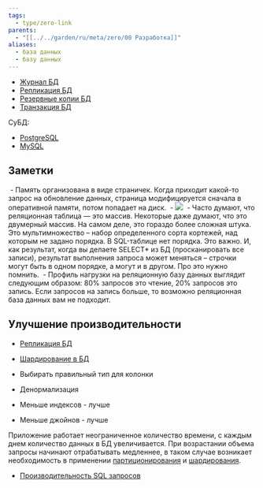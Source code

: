 ```yaml
---
tags:
  - type/zero-link
parents:
  - "[[../../garden/ru/meta/zero/00 Разработка]]"
aliases:
  - база данных
  - базу данных
---
```

- [Журнал БД](Журнал%20БД.md)
- [Репликация БД](Репликация%20БД.md)
- [Резервные копии БД](Резервные%20копии%20БД.md)
- [Транзакция БД](Транзакция%20БД.md)

СуБД:
- [PostgreSQL](00%20PostgreSQL.md)
- [MySQL](00%20MySQL.md)

## Заметки

 - Память организована в виде страничек. Когда приходит какой-то запрос на обновление данных, страница модифицируется сначала в оперативной памяти, потом попадает на диск.
	 - ![](Pasted%20image%2020240531082744.png)
 - Часто думают, что реляционная таблица — это массив. Некоторые даже думают, что это двумерный массив. На самом деле, это гораздо более сложная штука. Это мультимножество – набор определенного сорта кортежей, над которым не задано порядка. В SQL-таблице нет порядка. Это важно. И, как результат, когда вы делаете SELECT* из БД (просканировать все записи), результат выполнения запроса может меняться – строчки могут быть в одном порядке, а могут и в другом. Про это нужно помнить.
 - Профиль нагрузки на реляционную базу данных выглядит следующим образом: 80% запросов это чтение, 20% запросов это запись. Если запросов на запись больше, то возможно реляционная база данных вам не подходит.
## Улучшение производительности
- [Репликация БД](Репликация%20БД.md)
- [Шардирование в БД](Шардирование%20в%20БД.md)

- Выбирать правильный тип для колонки
- Денормализация
- Меньше индексов - лучше
- Меньше джойнов - лучше

Приложение работает неограниченное количество времени, с каждым днем количество данных в БД увеличивается. При возрастании объема запросы начинают отрабатывать медленнее, в таком случае возникает необходимость в применении [партиционирования](Партиционирование%20в%20БД.md) и [шардирования](Шардирование%20в%20БД.md).

- [Производительность SQL запросов](_inbox/Производительность%20SQL%20запросов.md)